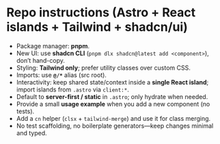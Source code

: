 # Repo instructions (Astro + React islands + Tailwind + shadcn/ui)

- Package manager: **pnpm**.
- New UI: use **shadcn CLI** (`pnpm dlx shadcn@latest add <component>`), don’t hand-copy.
- Styling: **Tailwind only**; prefer utility classes over custom CSS.
- Imports: use **`@/*`** alias (src root).
- Interactivity: keep shared state/context inside a **single React island**; import islands from `.astro` via `client:*`.
- Default to **server-first / static** in `.astro`; only hydrate when needed.
- Provide a small **usage example** when you add a new component (no tests).
- Add a `cn` helper (`clsx` + `tailwind-merge`) and use it for class merging.
- No test scaffolding, no boilerplate generators—keep changes minimal and typed.